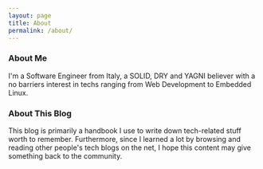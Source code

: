 ```yaml
---
layout: page
title: About
permalink: /about/
---
```


### About Me

I'm a Software Engineer from Italy, a SOLID, DRY and YAGNI believer with a no barriers interest in techs ranging from Web
Development to Embedded Linux.

### About This Blog

This blog is primarily a handbook I use to write down tech-related stuff worth to remember. Furthermore, since I learned a lot by 
browsing and reading other people's tech blogs on the net, I hope this content may give something back to the community.

<!---
### Contact me
[email@domain.com](mailto:email@domain.com)
-->

